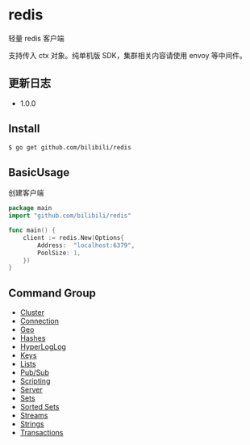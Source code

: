 # redis

轻量 redis 客户端

支持传入 ctx 对象。纯单机版 SDK，集群相关内容请使用 envoy 等中间件。

## 更新日志
- 1.0.0
## Install
```bash
$ go get github.com/bilibili/redis
```

## BasicUsage
创建客户端
```go
package main
import "github.com/bilibili/redis"

func main() {
    client := redis.New(Options{
        Address:  "localhost:6379",
        PoolSize: 1,
    })
}
```
## Command Group
- [Cluster](doc/Cluster.md)
- [Connection](doc/Connection.md)
- [Geo](doc/Geo.md)
- [Hashes](doc/Hashes.md)
- [HyperLogLog](doc/HyperLogLog.md)
- [Keys](doc/Keys.md)
- [Lists](doc/Lists.md)
- [Pub/Sub](doc/PubSub.md)
- [Scripting](doc/Scripting.md)
- [Server](doc/Server.md)
- [Sets](doc/Sets.md)
- [Sorted Sets](doc/SortedSets.md)
- [Streams](doc/Streams.md)
- [Strings](doc/Strings.md)
- [Transactions](doc/Transactions.md)


